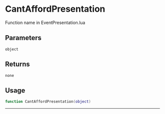 # CantAffordPresentation
Function name in EventPresentation.lua
## Parameters
`object`
## Returns
`none`
## Usage
```lua
function CantAffordPresentation(object)
```
---
